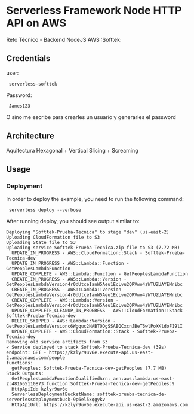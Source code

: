 


# Serverless Framework Node HTTP API on AWS

Reto Técnico - Backend NodeJS AWS :Softtek:

## Credentials

user:
```
 serverless-softtek
```
Password:
```
 James123
```
O sino me escribe para crearles un usuario y generarles el password

## Architecture

Aquitectura Hexagonal + Vertical Slicing + Screaming

## Usage

### Deployment

In order to deploy the example, you need to run the following command:

```
 serverless deploy --verbose
```

After running deploy, you should see output similar to:

```
Deploying "Softtek-Prueba-Tecnica" to stage "dev" (us-east-2)
Uploading CloudFormation file to S3
Uploading State file to S3
Uploading service Softtek-Prueba-Tecnica.zip file to S3 (7.72 MB)
  UPDATE_IN_PROGRESS - AWS::CloudFormation::Stack - Softtek-Prueba-Tecnica-dev
  UPDATE_IN_PROGRESS - AWS::Lambda::Function - GetPeoplesLambdaFunction
  UPDATE_COMPLETE - AWS::Lambda::Function - GetPeoplesLambdaFunction
  CREATE_IN_PROGRESS - AWS::Lambda::Version - GetPeoplesLambdaVersion4r0dUtceIanW5Aeu1EcLvu2QRVwo4zWTUZUAYEMnibc
  CREATE_IN_PROGRESS - AWS::Lambda::Version - GetPeoplesLambdaVersion4r0dUtceIanW5Aeu1EcLvu2QRVwo4zWTUZUAYEMnibc
  CREATE_COMPLETE - AWS::Lambda::Version - GetPeoplesLambdaVersion4r0dUtceIanW5Aeu1EcLvu2QRVwo4zWTUZUAYEMnibc
  UPDATE_COMPLETE_CLEANUP_IN_PROGRESS - AWS::CloudFormation::Stack - Softtek-Prueba-Tecnica-dev
  DELETE_SKIPPED - AWS::Lambda::Version - GetPeoplesLambdaVersionc6Wgquc2HABTODgSSABQCxcnJBeT6wlPoXKldoFI9lI
  UPDATE_COMPLETE - AWS::CloudFormation::Stack - Softtek-Prueba-Tecnica-dev
Removing old service artifacts from S3
✔ Service deployed to stack Softtek-Prueba-Tecnica-dev (39s)
endpoint: GET - https://kzlyr9uv6e.execute-api.us-east-2.amazonaws.com/people
functions:
  getPeoples: Softtek-Prueba-Tecnica-dev-getPeoples (7.7 MB)
Stack Outputs:
  GetPeoplesLambdaFunctionQualifiedArn: arn:aws:lambda:us-east-2:481665110873:function:Softtek-Prueba-Tecnica-dev-getPeoples:9
  HttpApiId: kzlyr9uv6e
  ServerlessDeploymentBucketName: softtek-prueba-tecnica-de-serverlessdeploymentbuck-9p6el5xqgykv
  HttpApiUrl: https://kzlyr9uv6e.execute-api.us-east-2.amazonaws.com
```
